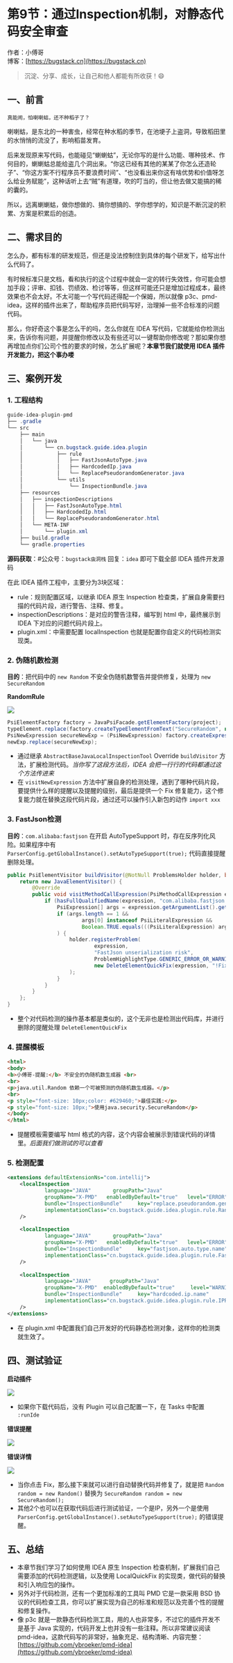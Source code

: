 # 第9节：通过Inspection机制，对静态代码安全审查

作者：小傅哥
<br/>博客：[https://bugstack.cn](https://bugstack.cn)

>沉淀、分享、成长，让自己和他人都能有所收获！😄

## 一、前言

`真能闹，怕喇喇蛄，还不种稻子了？`

喇喇蛄，是东北的一种害虫，经常在种水稻的季节，在池埂子上盗洞，导致稻田里的水悄悄的流没了，影响稻苗发育。

后来发现原来写代码，也能碰见“蝲蝲蛄”，无论你写的是什么功能、哪种技术、作何目的，蝲蝲蛄总能给盗几个洞出来。“你这已经有其他的某某了你怎么还造轮子”、“你这方案不行程序员不要浪费时间”、“也没看出来你这有啥优势和价值呀怎么给业务赋能”，这种话听上去“贼”有道理，吹的叮当的，但让他去做又能搞的稀的囊的。

所以，远离蝲蝲蛄，做你想做的、搞你想搞的、学你想学的，知识是不断沉淀的积累、方案是积累后的创造。

## 二、需求目的

怎么办，都有标准的研发规范，但还是没法控制住到具体的每个研发下，给写出什么代码了。

有时候标准只是文档，看和执行的这个过程中就会一定的转行失效性，你可能会想加手段；评审、扣钱、罚绩效、检讨等等，但这样可能还只是增加过程成本，最终效果也不会太好。不太可能一个写代码还得配一个保姆，所以就像 p3c、pmd-idea，这样的插件出来了，帮助程序员把代码写好，治理掉一些不合标准的问题代码。

那么，你好奇这个事是怎么干的吗，怎么你就在 IDEA 写代码，它就能给你检测出来，告诉你有问题，并提醒你修改以及有些还可以一键帮助你修改呢？那如果你想再增加点你们公司个性的要求的时候，怎么扩展呢？**本章节我们就使用 IDEA 插件开发能力，把这个事办喽**

## 三、案例开发

### 1. 工程结构

```java
guide-idea-plugin-pmd
├── .gradle
└── src
    ├── main
    │   └── java
    │   	└── cn.bugstack.guide.idea.plugin 
    │       	├── rule
    │       	│	├── FastJsonAutoType.java
    │       	│	├── HardcodedIp.java
    │       	│	└── ReplacePseudorandomGenerator.java
    │       	└── utils
    │       	 	└── InspectionBundle.java
    ├── resources
    │   ├── inspectionDescriptions
    │   │   ├── FastJsonAutoType.html
    │   │   ├── HardcodedIp.html  
    │   │   └── ReplacePseudorandomGenerator.html
    │   └── META-INF
    │       └── plugin.xml 
    ├── build.gradle  
    └── gradle.properties
```

**源码获取**：#公众号：`bugstack虫洞栈` 回复：`idea` 即可下载全部 IDEA 插件开发源码

在此 IDEA 插件工程中，主要分为3块区域：

- rule：规则配置区域，以继承 IDEA 原生 Inspection 检查类，扩展自身需要扫描的代码片段，进行警告、注释、修复。
- inspectionDescriptions：是对应的警告注释，编写到 html 中，最终展示到 IDEA 下对应的问题代码片段上。
- plugin.xml：中需要配置 localInspection 也就是配置你自定义的代码检测实现类。

### 2. 伪随机数检测

**目的**：把代码中的 `new Random` 不安全伪随机数警告并提供修复，处理为 `new SecureRandom`

**RandomRule**

![](https://bugstack.cn/images/article/assembly/assembly-211222-7-01.png)

```java
PsiElementFactory factory = JavaPsiFacade.getElementFactory(project);
typeElement.replace(factory.createTypeElementFromText("SecureRandom", null));
PsiNewExpression secureNewExp = (PsiNewExpression) factory.createExpressionFromText("new SecureRandom()", null);
newExp.replace(secureNewExp);
```

- 通过继承 `AbstractBaseJavaLocalInspectionTool` Override `buildVisitor` 方法，扩展检测代码。*当你写了这段方法后，IDEA 会把一行行的代码都通过这个方法传进来*
- 在 `visitNewExpression` 方法中扩展自身的检测处理，遇到了哪种代码片段，要提供什么样的提醒以及提醒的级别，最后是提供一个 Fix 修复能力，这个修复能力就在替换这段代码片段，通过还可以操作引入新包的动作 `import xxx`

### 3. FastJson检测

**目的**：`com.alibaba:fastjson` 在开启 AutoTypeSupport 时，存在反序列化风险。如果程序中有 `ParserConfig.getGlobalInstance().setAutoTypeSupport(true);` 代码直接提醒删除处理。

```java
public PsiElementVisitor buildVisitor(@NotNull ProblemsHolder holder, boolean isOnTheFly) {
    return new JavaElementVisitor() {
        @Override
        public void visitMethodCallExpression(PsiMethodCallExpression expression) {
            if (hasFullQualifiedName(expression, "com.alibaba.fastjson.parser.ParserConfig", "setAutoTypeSupport")) {
                PsiExpression[] args = expression.getArgumentList().getExpressions();
                if (args.length == 1 &&
                        args[0] instanceof PsiLiteralExpression &&
                        Boolean.TRUE.equals(((PsiLiteralExpression) args[0]).getValue())
                ) {
                    holder.registerProblem(
                            expression,
                            "FastJson unserialization risk",
                            ProblemHighlightType.GENERIC_ERROR_OR_WARNING,
                            new DeleteElementQuickFix(expression, "!Fix: remove setAutoTypeSupport")
                    );
                }
            }
        }
    };
}
```

- 整个对代码检测的操作基本都是类似的，这个无非也是检测出代码库，并进行删除的提醒处理 `DeleteElementQuickFix`

### 4. 提醒模板

```html
<html>
<body>
<b>小傅哥-提醒:</b> 不安全的伪随机数生成器 <br>
<br>
<p>java.util.Random 依赖一个可被预测的伪随机数生成器。</p>
<br>
<p style="font-size: 10px;color: #629460;">最佳实践:</p>
<p style="font-size: 10px;">使用java.security.SecureRandom</p>
</body>
</html>
```

- 提醒模板需要编写 html 格式的内容，这个内容会被展示到错误代码的详情里。*后面我们做测试的可以查看*

### 5. 检测配置

```xml
<extensions defaultExtensionNs="com.intellij">
    <localInspection
            language="JAVA"       groupPath="Java"
            groupName="X-PMD"   enabledByDefault="true"   level="ERROR"
            bundle="InspectionBundle"     key="replace.pseudorandom.generator.name"
            implementationClass="cn.bugstack.guide.idea.plugin.rule.RandomRule"
    />
    
    <localInspection
            language="JAVA"       groupPath="Java"
            groupName="X-PMD"   enabledByDefault="true"   level="ERROR"
            bundle="InspectionBundle"     key="fastjson.auto.type.name"
            implementationClass="cn.bugstack.guide.idea.plugin.rule.FastJsonRule"
    />
    
    <localInspection
            language="JAVA"      groupPath="Java"
            groupName="X-PMD"  enabledByDefault="true"     level="WARNING"
            bundle="InspectionBundle"     key="hardcoded.ip.name"
            implementationClass="cn.bugstack.guide.idea.plugin.rule.IPRule"
    />
</extensions>
```

- 在 plugin.xml 中配置我们自己开发好的代码静态检测对象，这样你的检测类就生效了。

## 四、测试验证

**启动插件**

![](https://bugstack.cn/images/article/assembly/assembly-211222-7-02.png)

- 如果你下载代码后，没有 Plugin 可以自己配置一下，在 Tasks 中配置 `:runIde`

**错误提醒**

![](https://bugstack.cn/images/article/assembly/assembly-211222-7-03.png)

**错误详情**

![](https://bugstack.cn/images/article/assembly/assembly-211222-7-04.png)

- 当你点击 Fix，那么接下来就可以进行自动替换代码并修复了，就是把 `Random random = new Random()` 替换为 `SecureRandom random = new SecureRandom();`
- 其他2个也可以在获取代码后进行测试验证，一个是IP，另外一个是使用 `ParserConfig.getGlobalInstance().setAutoTypeSupport(true);` 的错误提醒。

## 五、总结

- 本章节我们学习了如何使用 IDEA 原生 Inspection 检查机制，扩展我们自己需要添加的代码检测逻辑，以及使用 LocalQuickFix 的实现类，做代码的替换和引入响应包的操作。
- 另外对于代码检测，还有一个更加标准的工具叫 PMD 它是一款采用 BSD 协议的代码检查工具，你可以扩展实现为自己的标准和规范以及完善个性的提醒和修复操作。
- 像 p3c 就是一款静态代码检测工具，用的人也非常多，不过它的插件开发不是基于 Java 实现的，代码开发上也并没有一些注释。所以非常建议阅读 pmd-idea，这款代码写的非常好，抽象充足、结构清晰、内容完整：[https://github.com/ybroeker/pmd-idea](https://github.com/ybroeker/pmd-idea)